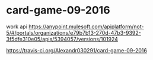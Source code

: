 # card-game-09-2016

work api https://anypoint.mulesoft.com/apiplatform/not-5/#/portals/organizations/e79b7b13-270d-47b3-9392-3f5dfe310e05/apis/5394057/versions/101924

https://travis-ci.org/Alexandr030291/card-game-09-2016
